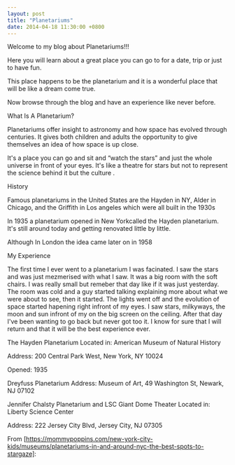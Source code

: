 ```yaml
---
layout: post
title: "Planetariums"
date: 2014-04-18 11:30:00 +0800
---
```


Welcome to my blog about Planetariums!!!

Here you will learn about a great place you can go to for a date, trip or just to have fun.

This place happens to be the planetarium and it is a wonderful place that will be like a dream come true. 

Now browse through the blog and have an experience like never before. 

What Is A Planetarium?
   
   Planetariums offer insight to astronomy and how space has evolved through centuries. It gives both children and adults the opportunity to give themselves an idea of how space is up close. 

It's a place you can go and sit and “watch the stars” and just the whole universe in front of your eyes. It's like a theatre for stars but not to represent the science behind it but the culture . 

History

Famous planetariums in the United States are the Hayden in NY, Alder in Chicago, and the Griffith in Los angeles which were all built in the 1930s

In 1935 a planetarium opened in New Yorkcalled the Hayden planetarium. It's still around today and getting renovated little by little. 

Although In London the idea came later on in 1958


My Experience


The first time I ever went to a planetarium I was facinated. I saw the stars and was just mezmerised with what I saw. It was a big room with the soft chairs. I was really small but remeber that day like if it was just yesterday. The room was cold and a guy started talking explaining more about what we were about to see, then it started. The lights went off and the evolution of space started hapening right infront of my eyes. I saw stars, milkyways, the moon and sun infront of my on the big screen on the ceiling. After that day I've been wanting to go back but never got too it. I know for sure that I will return and that it will be the best experience ever.

The Hayden Planetarium
Located in: American Museum of Natural History

Address: 200 Central Park West, New York, NY 10024

Opened: 1935


Dreyfuss Planetarium
Address: Museum of Art, 49 Washington St, Newark, NJ 07102

Jennifer Chalsty Planetarium and LSC Giant Dome Theater</h5>
Located in: Liberty Science Center

Address: 222 Jersey City Blvd, Jersey City, NJ 07305</p>


From [https://mommypoppins.com/new-york-city-kids/museums/planetariums-in-and-around-nyc-the-best-spots-to-stargaze]:
